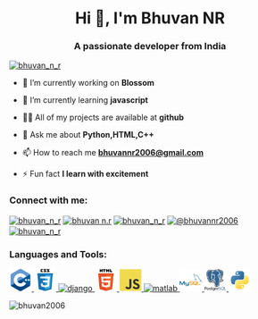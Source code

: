 <h1 align="center">Hi 👋, I'm Bhuvan NR</h1>
<h3 align="center">A passionate developer from India</h3>



<p align="left"> <a href="https://twitter.com/bhuvan_n_r" target="blank"><img src="https://img.shields.io/twitter/follow/bhuvan_n_r?logo=twitter&style=for-the-badge" alt="bhuvan_n_r" /></a> </p>

- 🔭 I’m currently working on **Blossom**

- 🌱 I’m currently learning **javascript**

- 👨‍💻 All of my projects are available at **github**

- 💬 Ask me about **Python,HTML,C++**

- 📫 How to reach me **bhuvannr2006@gmail.com**

- ⚡ Fun fact **I learn with excitement**

<h3 align="left">Connect with me:</h3>
<p align="left">
<a href="https://twitter.com/bhuvan_n_r" target="blank"><img align="center" src="https://raw.githubusercontent.com/rahuldkjain/github-profile-readme-generator/master/src/images/icons/Social/twitter.svg" alt="bhuvan_n_r" height="30" width="40" /></a>
<a href="https://linkedin.com/in/bhuvan n.r" target="blank"><img align="center" src="https://raw.githubusercontent.com/rahuldkjain/github-profile-readme-generator/master/src/images/icons/Social/linked-in-alt.svg" alt="bhuvan n.r" height="30" width="40" /></a>
<a href="https://instagram.com/bhuvan_n_r" target="blank"><img align="center" src="https://raw.githubusercontent.com/rahuldkjain/github-profile-readme-generator/master/src/images/icons/Social/instagram.svg" alt="bhuvan_n_r" height="30" width="40" /></a>
<a href="https://www.hackerrank.com/@bhuvannr2006" target="blank"><img align="center" src="https://raw.githubusercontent.com/rahuldkjain/github-profile-readme-generator/master/src/images/icons/Social/hackerrank.svg" alt="@bhuvannr2006" height="30" width="40" /></a>
<a href="https://www.leetcode.com/bhuvan_n_r" target="blank"><img align="center" src="https://raw.githubusercontent.com/rahuldkjain/github-profile-readme-generator/master/src/images/icons/Social/leet-code.svg" alt="bhuvan_n_r" height="30" width="40" /></a>
</p>

<h3 align="left">Languages and Tools:</h3>
<p align="left"> <a href="https://www.w3schools.com/cpp/" target="_blank" rel="noreferrer"> <img src="https://raw.githubusercontent.com/devicons/devicon/master/icons/cplusplus/cplusplus-original.svg" alt="cplusplus" width="40" height="40"/> </a> <a href="https://www.w3schools.com/css/" target="_blank" rel="noreferrer"> <img src="https://raw.githubusercontent.com/devicons/devicon/master/icons/css3/css3-original-wordmark.svg" alt="css3" width="40" height="40"/> </a> <a href="https://www.djangoproject.com/" target="_blank" rel="noreferrer"> <img src="https://cdn.worldvectorlogo.com/logos/django.svg" alt="django" width="40" height="40"/> </a> <a href="https://www.w3.org/html/" target="_blank" rel="noreferrer"> <img src="https://raw.githubusercontent.com/devicons/devicon/master/icons/html5/html5-original-wordmark.svg" alt="html5" width="40" height="40"/> </a> <a href="https://developer.mozilla.org/en-US/docs/Web/JavaScript" target="_blank" rel="noreferrer"> <img src="https://raw.githubusercontent.com/devicons/devicon/master/icons/javascript/javascript-original.svg" alt="javascript" width="40" height="40"/> </a> <a href="https://www.mathworks.com/" target="_blank" rel="noreferrer"> <img src="https://upload.wikimedia.org/wikipedia/commons/2/21/Matlab_Logo.png" alt="matlab" width="40" height="40"/> </a> <a href="https://www.mysql.com/" target="_blank" rel="noreferrer"> <img src="https://raw.githubusercontent.com/devicons/devicon/master/icons/mysql/mysql-original-wordmark.svg" alt="mysql" width="40" height="40"/> </a> <a href="https://www.postgresql.org" target="_blank" rel="noreferrer"> <img src="https://raw.githubusercontent.com/devicons/devicon/master/icons/postgresql/postgresql-original-wordmark.svg" alt="postgresql" width="40" height="40"/> </a> <a href="https://www.python.org" target="_blank" rel="noreferrer"> <img src="https://raw.githubusercontent.com/devicons/devicon/master/icons/python/python-original.svg" alt="python" width="40" height="40"/> </a> </p>

<p><img align="left" src="https://github-readme-stats.vercel.app/api/top-langs?username=bhuvan2006&show_icons=true&locale=en&layout=compact" alt="bhuvan2006" /></p>


